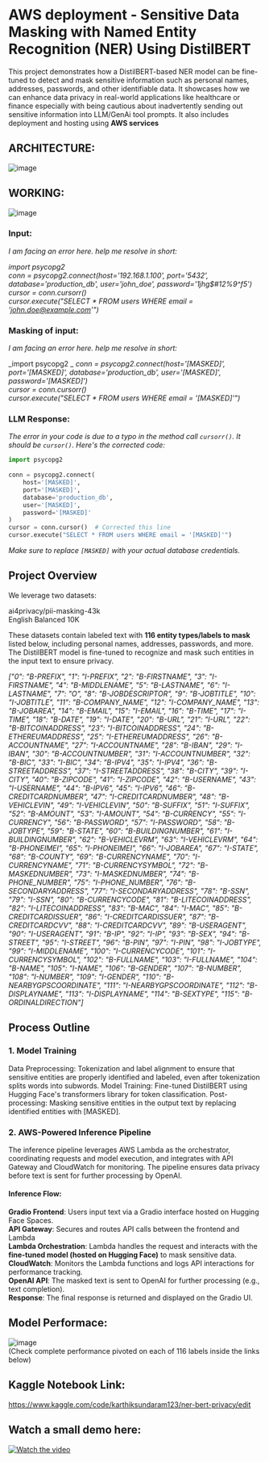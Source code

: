 # AWS deployment - Sensitive Data Masking with Named Entity Recognition (NER) Using DistilBERT

This project demonstrates how a DistilBERT-based NER model can be fine-tuned to detect and mask sensitive information such as personal names, addresses, passwords, and other identifiable data.
It showcases how we can enhance data privacy in real-world applications like healthcare or finance especially with being cautious about inadvertently sending out sensitive information into LLM/GenAi tool prompts.
It also includes deployment and hosting using **AWS services**

## ARCHITECTURE:

    
![image](https://github.com/user-attachments/assets/7b8d35b1-7fb0-435a-a76b-ad5c651e514a)


## WORKING:

    
![image](https://github.com/user-attachments/assets/64ef563a-4627-4a4b-8c26-4605a27a41bd)

  
### Input:  
_I am facing an error here. help me resolve in short:_  
  
_import psycopg2_  
_conn = psycopg2.connect(host='192.168.1.100', port='5432', database='production_db', user='john_doe', password='1jhg$#12%9^f5')_  
_cursor = conn.cursorr()_   
_cursor.execute("SELECT * FROM users WHERE email = 'john.doe@example.com'")_    

### Masking of input: 
_I am facing an error here. help me resolve in short:_  
  
_import psycopg2 _
_conn = psycopg2.connect(host='[MASKED]', port='[MASKED]', database='production_db', user='[MASKED]', password='[MASKED]')_  
_cursor = conn.cursorr()_    
_cursor.execute("SELECT * FROM users WHERE email = '[MASKED]'")_  

### LLM Response:  
_The error in your code is due to a typo in the method call `cursorr()`. It should be `cursor()`. Here's the corrected code:_
  
```python 
import psycopg2  
  
conn = psycopg2.connect(  
    host='[MASKED]',   
    port='[MASKED]',   
    database='production_db',   
    user='[MASKED]',   
    password='[MASKED]'  
)  
cursor = conn.cursor()  # Corrected this line  
cursor.execute("SELECT * FROM users WHERE email = '[MASKED]'")  
```  
  
_Make sure to replace `[MASKED]` with your actual database credentials._ 


## Project Overview
  
We leverage two datasets:

ai4privacy/pii-masking-43k  
English Balanced 10K

These datasets contain labeled text with **116 entity types/labels to mask** listed below, including personal names, addresses, passwords, and more. The DistilBERT model is fine-tuned to recognize and mask such entities in the input text to ensure privacy.  
  
_["0": "B-PREFIX", "1": "I-PREFIX", "2": "B-FIRSTNAME", "3": "I-FIRSTNAME", "4": "B-MIDDLENAME", "5": "B-LASTNAME", "6": "I-LASTNAME", "7": "O", "8": "B-JOBDESCRIPTOR", "9": "B-JOBTITLE", "10": "I-JOBTITLE", "11": "B-COMPANY_NAME", "12": "I-COMPANY_NAME", "13": "B-JOBAREA", "14": "B-EMAIL", "15": "I-EMAIL", "16": "B-TIME", "17": "I-TIME", "18": "B-DATE", "19": "I-DATE", "20": "B-URL", "21": "I-URL", "22": "B-BITCOINADDRESS", "23": "I-BITCOINADDRESS", "24": "B-ETHEREUMADDRESS", "25": "I-ETHEREUMADDRESS", "26": "B-ACCOUNTNAME", "27": "I-ACCOUNTNAME", "28": "B-IBAN", "29": "I-IBAN", "30": "B-ACCOUNTNUMBER", "31": "I-ACCOUNTNUMBER", "32": "B-BIC", "33": "I-BIC", "34": "B-IPV4", "35": "I-IPV4", "36": "B-STREETADDRESS", "37": "I-STREETADDRESS", "38": "B-CITY", "39": "I-CITY", "40": "B-ZIPCODE", "41": "I-ZIPCODE", "42": "B-USERNAME", "43": "I-USERNAME", "44": "B-IPV6", "45": "I-IPV6", "46": "B-CREDITCARDNUMBER", "47": "I-CREDITCARDNUMBER", "48": "B-VEHICLEVIN", "49": "I-VEHICLEVIN", "50": "B-SUFFIX", "51": "I-SUFFIX", "52": "B-AMOUNT", "53": "I-AMOUNT", "54": "B-CURRENCY", "55": "I-CURRENCY", "56": "B-PASSWORD", "57": "I-PASSWORD", "58": "B-JOBTYPE", "59": "B-STATE", "60": "B-BUILDINGNUMBER", "61": "I-BUILDINGNUMBER", "62": "B-VEHICLEVRM", "63": "I-VEHICLEVRM", "64": "B-PHONEIMEI", "65": "I-PHONEIMEI", "66": "I-JOBAREA", "67": "I-STATE", "68": "B-COUNTY", "69": "B-CURRENCYNAME", "70": "I-CURRENCYNAME", "71": "B-CURRENCYSYMBOL", "72": "B-MASKEDNUMBER", "73": "I-MASKEDNUMBER", "74": "B-PHONE_NUMBER", "75": "I-PHONE_NUMBER", "76": "B-SECONDARYADDRESS", "77": "I-SECONDARYADDRESS", "78": "B-SSN", "79": "I-SSN", "80": "B-CURRENCYCODE", "81": "B-LITECOINADDRESS", "82": "I-LITECOINADDRESS", "83": "B-MAC", "84": "I-MAC", "85": "B-CREDITCARDISSUER", "86": "I-CREDITCARDISSUER", "87": "B-CREDITCARDCVV", "88": "I-CREDITCARDCVV", "89": "B-USERAGENT", "90": "I-USERAGENT", "91": "B-IP", "92": "I-IP", "93": "B-SEX", "94": "B-STREET", "95": "I-STREET", "96": "B-PIN", "97": "I-PIN", "98": "I-JOBTYPE", "99": "I-MIDDLENAME", "100": "I-CURRENCYCODE", "101": "I-CURRENCYSYMBOL", "102": "B-FULLNAME", "103": "I-FULLNAME", "104": "B-NAME", "105": "I-NAME", "106": "B-GENDER", "107": "B-NUMBER", "108": "I-NUMBER", "109": "I-GENDER", "110": "B-NEARBYGPSCOORDINATE", "111": "I-NEARBYGPSCOORDINATE", "112": "B-DISPLAYNAME", "113": "I-DISPLAYNAME", "114": "B-SEXTYPE", "115": "B-ORDINALDIRECTION"]_

## Process Outline

### 1. Model Training    
Data Preprocessing: Tokenization and label alignment to ensure that sensitive entities are properly identified and labeled, even after tokenization splits words into subwords.
Model Training: Fine-tuned DistilBERT using Hugging Face's transformers library for token classification.
Post-processing: Masking sensitive entities in the output text by replacing identified entities with [MASKED].     


### 2. AWS-Powered Inference Pipeline    
The inference pipeline leverages AWS Lambda as the orchestrator, coordinating requests and model execution, and integrates with API Gateway and CloudWatch for monitoring. The pipeline ensures data privacy before text is sent for further processing by OpenAI.  

#### Inference Flow:    
**Gradio Frontend**: Users input text via a Gradio interface hosted on Hugging Face Spaces.  
**API Gateway**: Secures and routes API calls between the frontend and Lambda  
**Lambda Orchestration**: Lambda handles the request and interacts with the **fine-tuned model (hosted on Hugging Face)** to mask sensitive data.  
**CloudWatch**: Monitors the Lambda functions and logs API interactions for performance tracking.   
**OpenAI API**: The masked text is sent to OpenAI for further processing (e.g., text completion).   
**Response**: The final response is returned and displayed on the Gradio UI.   
 


## Model Performace:  

![image](https://github.com/user-attachments/assets/414d3498-7d38-427b-ae94-065a9d93653d)  
(Check complete performance pivoted on each of 116 labels inside the links below)    


  
## Kaggle Notebook Link:  

https://www.kaggle.com/code/karthiksundaram123/ner-bert-privacy/edit  
  

          
## Watch a small demo here: 

[![Watch the video](https://img.youtube.com/vi/6AAC1GAwzhQ/maxresdefault.jpg)](https://www.youtube.com/watch?v=6AAC1GAwzhQ)  





